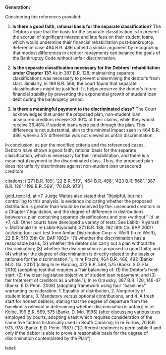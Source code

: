 **Generation:**

Considering the references provided:

1. **Is there a good faith, rational basis for the separate classification?**
   The Debtors argue that the basis for the separate classification is to prevent the accrual of significant interest and late fees on their student loans, which would undermine their financial rehabilitation post-bankruptcy. Reference case 464 B.R. 486 upheld a similar argument by recognizing that modest differences in creditor repayments can balance the goals of the Bankruptcy Code without unfair discrimination.

2. **Is the separate classification necessary for the Debtors' rehabilitation under Chapter 13?**
   As in 387 B.R. 128, maintaining separate classifications was necessary to prevent undermining the debtor’s fresh start. Similarly, in 199 B.R. 569, the court found that separate classifications might be justified if it helps preserve the debtor’s future financial stability by preventing the exponential growth of student loan debt during the bankruptcy period.

3. **Is there a meaningful payment to the discriminated class?**
   The Court acknowledges that under the proposed plan, non-student loan unsecured creditors receive 33.30% of their claims, while they would receive 36.48% if student loans were paid through the plan. This difference is not substantial, akin to the minimal impact seen in 464 B.R. 486, where a 5% differential was not viewed as unfair discrimination.

In conclusion, as per the modified criteria and the referenced cases, Debtors have shown a good faith, rational basis for the separate classification, which is necessary for their rehabilitation, and there is a meaningful payment to the discriminated class. Thus, the proposed plan does not unfairly discriminate against non-student loan unsecured creditors.

citations: ['271 B.R. 189', '22 B.R. 510', '464 B.R. 486', '423 B.R. 568', '387 B.R. 128', '199 B.R. 569', '70 B.R. 973']

gold_text: Id, at *7. Judge Waites also stated that “[hjelpful, but not controlling to this analysis, is evidence indicating whether the proposed distribution is greater than would be received by the. unsecured creditors in a Chapter 7 liquidation, and the degree of difference in distributions between a plan containing separate classifications and one •without.” Id. at *7, n.ll. Other courts have developed a variety of tests. See Labib- Kiyarash v. McDonald (In re Labib-Kiyarash), 271 B.R. 189, 192 (9th Cir. BAP 2001) (utilizing four part test from Amfac Distribution Corp. v. Wolff (In re Wolff), 22 B.R. 510 (9th Cir. BAP 1982): “(1) whether the discrimination has a reasonable basis; (2) whether the debtor can carry out a plan without the discrimination; (3) whether the discrimination is proposed in good faith; and (4) whether the degree of discrimination is directly related to the basis or rationale for the discrimination.”); In re Pracht, 464 B.R. 486, 492 (Bankr. M.D. Ga. 2012) (citing In re Harding, 423 B.R. 568, 575 (Bankr. S.D. Fla. 2010) (adopting test that requires a “fair balancing of: (1) the Debtor’s fresh start; (2) the clear legislative objective of student loan repayment; and (3) fair treatment of creditors as a whole.”); In re Orawsky, 387 B.R. 128, 146-47 (Bankr. E.D. Penn. 2008) (adopting framework using four “baselines” warranting consideration: 1. Equality of distribution, 2. Nonpriority of student loans, 3. Mandatory versus optional contributions, and 4. A fresh start for honest debtors; stating that the degree of departure from the baseline is relevant in determining whether discrimination is unfair); In re Kolbe, 199 B.R. 569, 575 (Bankr. D. Md. 1996) (after discussing various tests employed by courts, adopting a test which requires consideration of the same five factors historically used in South Carolina); In re Furlow, 70 B.R. 973, 978 (Bankr. E.D. Penn. 1987) (“[Djifferent treatment is permissible if and only if the debtor is able to prove a reasonable basis for the degree of discrimination contemplated by the Plan”).

label: 